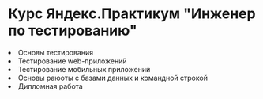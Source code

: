 # Курс Яндекс.Практикум "Инженер по тестированию"
<li> Основы тестирования </li>
<li> Тестирование web-приложений </li>
<li> Тестирование мобильных приложений </li>
<li> Основы раюоты с базами данных и командной строкой </li>
<li> Дипломная работа  </li>
